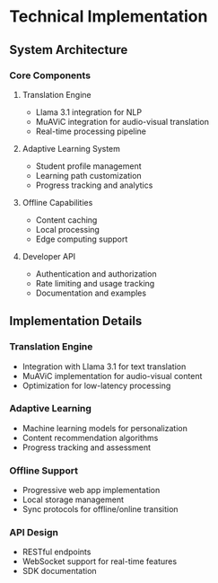 # Technical Implementation

## System Architecture

### Core Components
1. Translation Engine
   - Llama 3.1 integration for NLP
   - MuAViC integration for audio-visual translation
   - Real-time processing pipeline

2. Adaptive Learning System
   - Student profile management
   - Learning path customization
   - Progress tracking and analytics

3. Offline Capabilities
   - Content caching
   - Local processing
   - Edge computing support

4. Developer API
   - Authentication and authorization
   - Rate limiting and usage tracking
   - Documentation and examples

## Implementation Details

### Translation Engine
- Integration with Llama 3.1 for text translation
- MuAViC implementation for audio-visual content
- Optimization for low-latency processing

### Adaptive Learning
- Machine learning models for personalization
- Content recommendation algorithms
- Progress tracking and assessment

### Offline Support
- Progressive web app implementation
- Local storage management
- Sync protocols for offline/online transition

### API Design
- RESTful endpoints
- WebSocket support for real-time features
- SDK documentation